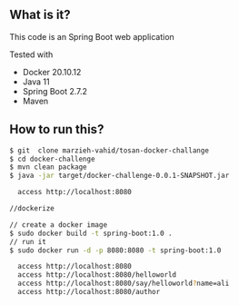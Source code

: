## What is it?
This  code is an Spring Boot web application 


Tested with

* Docker 20.10.12
* Java 11
* Spring Boot 2.7.2
* Maven


## How to run this?
```bash
$ git  clone marzieh-vahid/tosan-docker-challange
$ cd docker-challenge
$ mvn clean package
$ java -jar target/docker-challenge-0.0.1-SNAPSHOT.jar

  access http://localhost:8080

//dockerize

// create a docker image
$ sudo docker build -t spring-boot:1.0 .
// run it
$ sudo docker run -d -p 8080:8080 -t spring-boot:1.0

  access http://localhost:8080
  access http://localhost:8080/helloworld
  access http://localhost:8080/say/helloworld?name=ali
  access http://localhost:8080/author
  
  
```